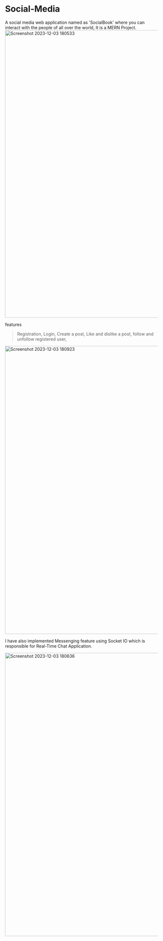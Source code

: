 # Social-Media
A social media web application named as 
'SocialBook' where you can interact with the people of all over the world,
It is a MERN Project.
<img width="947" alt="Screenshot 2023-12-03 180533" src="https://github.com/Thecoding-aspirant1/Social-Media/assets/136263513/86d22230-94c9-484d-aec2-df25c3ec5789">

features
>Registration,
>Login,
>Create a post,
>Like and dislike a post,
>follow and unfollow registered user,

<img width="949" alt="Screenshot 2023-12-03 180923" src="https://github.com/Thecoding-aspirant1/Social-Media/assets/136263513/2b8897d6-f26d-40e4-a2d0-92ff0ba98d3c">

I have also implemented Messenging  feature using Socket IO which is responsible for Real-Time Chat Application.


<img width="933" alt="Screenshot 2023-12-03 180636" src="https://github.com/Thecoding-aspirant1/Social-Media/assets/136263513/28d4af3f-154b-4396-9106-11ad430f3115">
